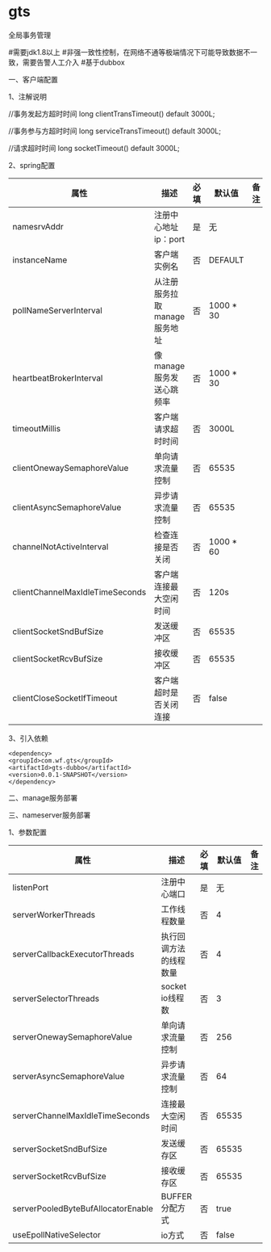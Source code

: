 # gts
全局事务管理


#需要jdk1.8以上
#非强一致性控制，在网络不通等极端情况下可能导致数据不一致，需要告警人工介入
#基于dubbox


一、客户端配置
 
1、注解说明

 //事务发起方超时时间
  long clientTransTimeout() default 3000L;
  
  //事务参与方超时时间
  long serviceTransTimeout() default 3000L;
  
  //请求超时时间
  long socketTimeout() default 3000L;
 
 
2、spring配置

|属性 |描述 |必填|默认值 |备注 |
|---- |----|----|------|----|
|namesrvAddr |注册中心地址 ip：port |是|无 |  |
|instanceName |客户端实例名 |否|DEFAULT |  |
|pollNameServerInterval |从注册服务拉取manage服务地址 |否|1000 * 30 | |
|heartbeatBrokerInterval |像manage服务发送心跳频率 |否|1000 * 30 | |
|timeoutMillis |客户端请求超时时间 |否|3000L |  |
|clientOnewaySemaphoreValue |单向请求流量控制 |否|65535 | |
|clientAsyncSemaphoreValue |异步请求流量控制 |否|65535 | |
|channelNotActiveInterval |检查连接是否关闭 |否|1000 * 60| |
|clientChannelMaxIdleTimeSeconds |客户端连接最大空闲时间 |否|120s | |
|clientSocketSndBufSize |发送缓冲区 |否|65535 | |
|clientSocketRcvBufSize |接收缓冲区 |否|65535 | |
|clientCloseSocketIfTimeout |客户端超时是否关闭连接 |否|false| |



 
3、引入依赖

    <dependency>
    <groupId>com.wf.gts</groupId>
    <artifactId>gts-dubbo</artifactId>
    <version>0.0.1-SNAPSHOT</version>
    </dependency>
    
    

二、manage服务部署



三、nameserver服务部署

1、参数配置

|属性 |描述 |必填|默认值 |备注 |
|---- |----|----|------|----|
|listenPort |注册中心端口  |是|无 |  |
|serverWorkerThreads |工作线程数量 |否|4 |  |
|serverCallbackExecutorThreads |执行回调方法的线程数量 |否|4 | |
|serverSelectorThreads |socket io线程数 |否|3 | |
|serverOnewaySemaphoreValue |单向请求流量控制|否|256|  |
|serverAsyncSemaphoreValue |异步请求流量控制 |否|64 | |
|serverChannelMaxIdleTimeSeconds | 连接最大空闲时间|否|65535 | |
|serverSocketSndBufSize |发送缓存区 |否|65535| |
|serverSocketRcvBufSize |接收缓存区 |否|65535| |
|serverPooledByteBufAllocatorEnable | BUFFER分配方式|否|true | |
|useEpollNativeSelector |io方式 |否|false | |

